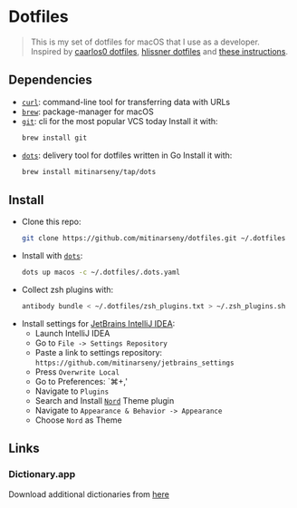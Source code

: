 # Dotfiles

> This is my set of dotfiles for macOS that I use as a developer.  
  Inspired by [caarlos0 dotfiles](https://github.com/caarlos0/dotfiles), [hlissner dotfiles](https://github.com/hlissner/dotfiles/tree/master/shell/zsh) and [these instructions](https://sourabhbajaj.com/mac-setup/).

## Dependencies

* [`curl`](https://curl.haxx.se): command-line tool for transferring data with URLs
* [`brew`](https://brew.sh): package-manager for macOS
* [`git`](https://git-scm.com): cli for the most popular VCS today
  Install it with:
  ```bash
  brew install git
  ```
* [`dots`](https://github.com/mitinarseny/dots): delivery tool for dotfiles written in Go
  Install it with:
  ```bash
  brew install mitinarseny/tap/dots
  ```

## Install
* Clone this repo:
  ```bash
  git clone https://github.com/mitinarseny/dotfiles.git ~/.dotfiles
  ```
* Install with [`dots`](https://github.com/mitinarseny/dots):
  ```bash
  dots up macos -c ~/.dotfiles/.dots.yaml
  ```
* Collect zsh plugins with:
  ```bash
  antibody bundle < ~/.dotfiles/zsh_plugins.txt > ~/.zsh_plugins.sh
  ```
* Install settings for [JetBrains IntelliJ IDEA](https://www.jetbrains.com/idea/):
  * Launch IntelliJ IDEA
  * Go to `File -> Settings Repository`
  * Paste a link to settings repository: `https://github.com/mitinarseny/jetbrains_settings`
  * Press `Overwrite Local`
  * Go to Preferences: `⌘+,'
  * Navigate to `Plugins`
  * Search and Install [`Nord`](https://plugins.jetbrains.com/plugin/10321-nord) Theme plugin
  * Navigate to `Appearance & Behavior -> Appearance`
  * Choose `Nord` as Theme
## Links
### Dictionary.app
Download additional dictionaries from [here](https://rutracker.org/forum/viewtopic.php?t=4264270)
